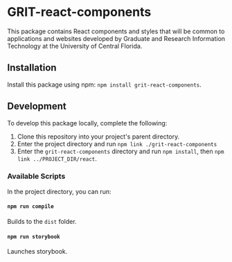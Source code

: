 # GRIT-react-components

This package contains React components and styles that will be common to applications and websites developed by Graduate and Research Information Technology at the University of Central Florida.

## Installation

Install this package using npm: `npm install grit-react-components`.

## Development

To develop this package locally, complete the following:

1. Clone this repository into your project's parent directory.
2. Enter the project directory and run `npm link ./grit-react-components`
3. Enter the `grit-react-components` directory and run `npm install`, then `npm link ../PROJECT_DIR/react`.

### Available Scripts

In the project directory, you can run:

#### `npm run compile`

Builds to the `dist` folder.

#### `npm run storybook`

Launches storybook.